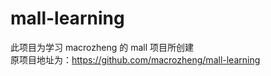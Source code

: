 # mall-learning
此项目为学习 macrozheng 的 mall 项目所创建    
原项目地址为：https://github.com/macrozheng/mall-learning
